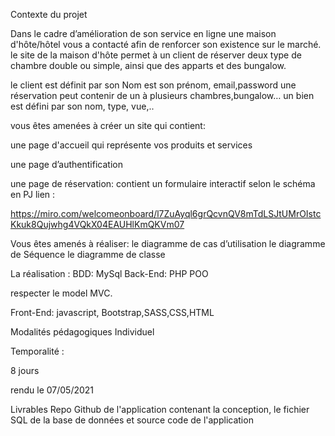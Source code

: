 Contexte du projet

Dans le cadre d’amélioration de son service en ligne une maison d'hôte/hôtel vous a contacté afin de renforcer son existence sur le marché. le site de la maison d'hôte permet à un client de réserver deux type de chambre double ou simple, ainsi que des apparts et des bungalow.

le client est définit par son Nom est son prénom, email,password une réservation peut contenir de un à plusieurs chambres,bungalow… un bien est défini par son nom, type, vue,..

vous êtes amenées à créer un site qui contient:

une page d'accueil qui représente vos produits et services

une page d’authentification

une page de réservation: contient un formulaire interactif selon le schéma en PJ lien :

https://miro.com/welcomeonboard/l7ZuAyql6grQcvnQV8mTdLSJtUMrOIstcKkuk8Qujwhg4VQkX04EAUHlKmQKVm07

Vous êtes amenés à réaliser: le diagramme de cas d’utilisation le diagramme de Séquence le diagramme de classe

La réalisation : BDD: MySql Back-End: PHP POO

respecter le model MVC.

Front-End: javascript, Bootstrap,SASS,CSS,HTML


Modalités pédagogiques
Individuel

Temporalité :

8 jours

rendu le 07/05/2021

Livrables
Repo Github de l'application contenant la conception, le fichier SQL de la base de données et source code de l'application
